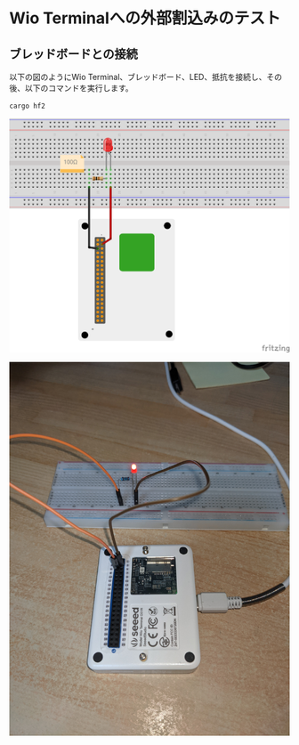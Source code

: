 # Wio Terminalへの外部割込みのテスト

## ブレッドボードとの接続

以下の図のようにWio Terminal、ブレッドボード、LED、抵抗を接続し、その後、以下のコマンドを実行します。

```bash
cargo hf2
```

![回路図](./images/Schematic_ブレッドボード.png)

![Lチカ](./images/lchika.jpg)

